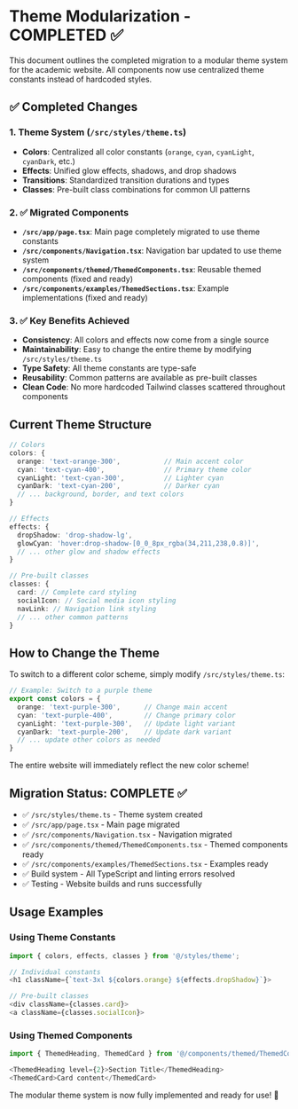 # Theme Modularization - COMPLETED ✅

This document outlines the completed migration to a modular theme system for the academic website. All components now use centralized theme constants instead of hardcoded styles.

## ✅ Completed Changes

### 1. Theme System (`/src/styles/theme.ts`)
- **Colors**: Centralized all color constants (`orange`, `cyan`, `cyanLight`, `cyanDark`, etc.)
- **Effects**: Unified glow effects, shadows, and drop shadows
- **Transitions**: Standardized transition durations and types
- **Classes**: Pre-built class combinations for common UI patterns

### 2. ✅ Migrated Components
- **`/src/app/page.tsx`**: Main page completely migrated to use theme constants
- **`/src/components/Navigation.tsx`**: Navigation bar updated to use theme system
- **`/src/components/themed/ThemedComponents.tsx`**: Reusable themed components (fixed and ready)
- **`/src/components/examples/ThemedSections.tsx`**: Example implementations (fixed and ready)

### 3. ✅ Key Benefits Achieved
- **Consistency**: All colors and effects now come from a single source
- **Maintainability**: Easy to change the entire theme by modifying `/src/styles/theme.ts`
- **Type Safety**: All theme constants are type-safe
- **Reusability**: Common patterns are available as pre-built classes
- **Clean Code**: No more hardcoded Tailwind classes scattered throughout components

## Current Theme Structure

```typescript
// Colors
colors: {
  orange: 'text-orange-300',           // Main accent color
  cyan: 'text-cyan-400',               // Primary theme color  
  cyanLight: 'text-cyan-300',          // Lighter cyan
  cyanDark: 'text-cyan-200',           // Darker cyan
  // ... background, border, and text colors
}

// Effects  
effects: {
  dropShadow: 'drop-shadow-lg',
  glowCyan: 'hover:drop-shadow-[0_0_8px_rgba(34,211,238,0.8)]',
  // ... other glow and shadow effects
}

// Pre-built classes
classes: {
  card: // Complete card styling
  socialIcon: // Social media icon styling  
  navLink: // Navigation link styling
  // ... other common patterns
}
```

## How to Change the Theme

To switch to a different color scheme, simply modify `/src/styles/theme.ts`:

```typescript
// Example: Switch to a purple theme
export const colors = {
  orange: 'text-purple-300',      // Change main accent
  cyan: 'text-purple-400',        // Change primary color
  cyanLight: 'text-purple-300',   // Update light variant
  cyanDark: 'text-purple-200',    // Update dark variant
  // ... update other colors as needed
}
```

The entire website will immediately reflect the new color scheme!

## Migration Status: COMPLETE ✅

- ✅ `/src/styles/theme.ts` - Theme system created
- ✅ `/src/app/page.tsx` - Main page migrated  
- ✅ `/src/components/Navigation.tsx` - Navigation migrated
- ✅ `/src/components/themed/ThemedComponents.tsx` - Themed components ready
- ✅ `/src/components/examples/ThemedSections.tsx` - Examples ready
- ✅ Build system - All TypeScript and linting errors resolved
- ✅ Testing - Website builds and runs successfully

## Usage Examples

### Using Theme Constants
```typescript
import { colors, effects, classes } from '@/styles/theme';

// Individual constants
<h1 className={`text-3xl ${colors.orange} ${effects.dropShadow}`}>

// Pre-built classes  
<div className={classes.card}>
<a className={classes.socialIcon}>
```

### Using Themed Components
```typescript
import { ThemedHeading, ThemedCard } from '@/components/themed/ThemedComponents';

<ThemedHeading level={2}>Section Title</ThemedHeading>
<ThemedCard>Card content</ThemedCard>
```

The modular theme system is now fully implemented and ready for use! 🎉
